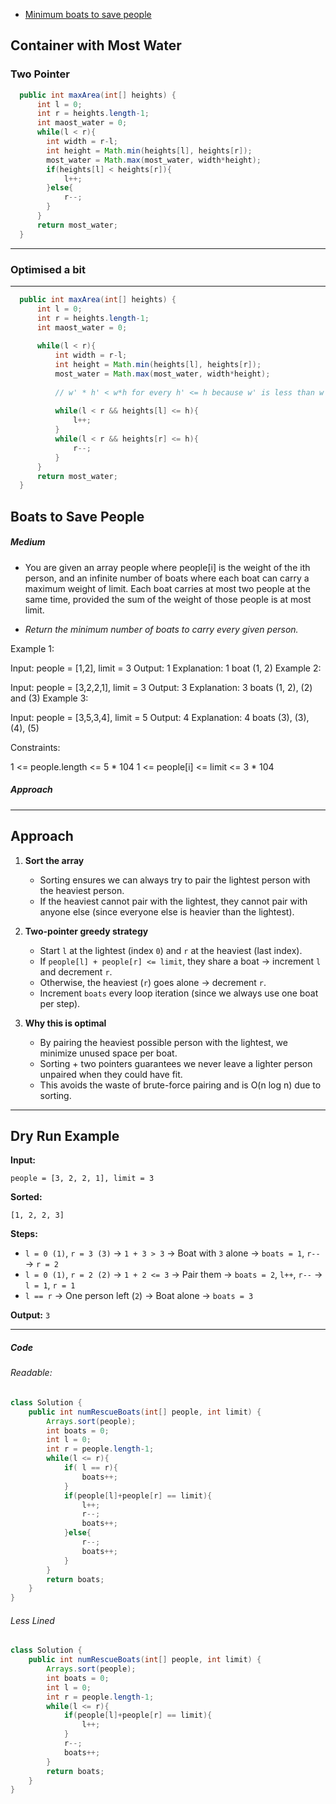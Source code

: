- [Minimum boats to save people](#boats-to-save-people)

## Container with Most Water

### Two Pointer

```Java
  public int maxArea(int[] heights) {
      int l = 0;
      int r = heights.length-1;
      int maost_water = 0;
      while(l < r){
	  	int width = r-l;
		int height = Math.min(heights[l], heights[r]);
		most_water = Math.max(most_water, width*height);
		if(heights[l] < heights[r]){
			l++;
		}else{
			r--;
		}
	  }
	  return most_water;
  }
  ```
 ---
  
  ### Optimised a bit
  ---
  
  ```Java
  	public int maxArea(int[] heights) {
        int l = 0;
        int r = heights.length-1;
        int maost_water = 0;
		
        while(l < r){
  	  		int width = r-l;
  			int height = Math.min(heights[l], heights[r]);
  			most_water = Math.max(most_water, width*height);
			
			// w' * h' < w*h for every h' <= h because w' is less than w for every increment in l
			
			while(l < r && heights[l] <= h){
				l++;
			}
			while(l < r && heights[r] <= h){
				r--;
			}
		}
		return most_water;
	}
```


## Boats to Save People

##### Medium

- You are given an array people where people[i] is the weight of the ith person, and an infinite number of boats where each boat can carry a maximum weight of limit. Each boat carries at most two people at the same time, provided the sum of the weight of those people is at most limit.

- _Return the minimum number of boats to carry every given person._

Example 1:


Input: people = [1,2], limit = 3
Output: 1
Explanation: 1 boat (1, 2)
Example 2:

Input: people = [3,2,2,1], limit = 3
Output: 3
Explanation: 3 boats (1, 2), (2) and (3)
Example 3:

Input: people = [3,5,3,4], limit = 5
Output: 4
Explanation: 4 boats (3), (3), (4), (5)
 

Constraints:

1 <= people.length <= 5 * 104
1 <= people[i] <= limit <= 3 * 104

##### Approach

 ---

 ## Approach

 1. **Sort the array**

    * Sorting ensures we can always try to pair the lightest person with the heaviest person.
    * If the heaviest cannot pair with the lightest, they cannot pair with anyone else (since everyone else is heavier than the lightest).

 2. **Two-pointer greedy strategy**

    * Start `l` at the lightest (index `0`) and `r` at the heaviest (last index).
    * If `people[l] + people[r] <= limit`, they share a boat → increment `l` and decrement `r`.
    * Otherwise, the heaviest (`r`) goes alone → decrement `r`.
    * Increment `boats` every loop iteration (since we always use one boat per step).

 3. **Why this is optimal**

    * By pairing the heaviest possible person with the lightest, we minimize unused space per boat.
    * Sorting + two pointers guarantees we never leave a lighter person unpaired when they could have fit.
    * This avoids the waste of brute-force pairing and is O(n log n) due to sorting.

 ---

 ## Dry Run Example

 **Input:**

 ```
 people = [3, 2, 2, 1], limit = 3  
 ```

 **Sorted:**

 ```
 [1, 2, 2, 3]  
 ```

 **Steps:**

 * `l = 0 (1)`, `r = 3 (3)` → `1 + 3 > 3` → Boat with `3` alone → `boats = 1`, `r--` → `r = 2`
 * `l = 0 (1)`, `r = 2 (2)` → `1 + 2 <= 3` → Pair them → `boats = 2`, `l++`, `r--` → `l = 1`, `r = 1`
 * `l == r` → One person left (`2`) → Boat alone → `boats = 3`

 **Output:** `3`

 ---
 

##### Code

###### Readable:

```Java
class Solution {
    public int numRescueBoats(int[] people, int limit) {
        Arrays.sort(people);
        int boats = 0;
        int l = 0;
        int r = people.length-1;
        while(l <= r){
            if( l == r){
                boats++;
            }
            if(people[l]+people[r] == limit){
                l++;
                r--;
                boats++;
            }else{
                r--;
                boats++;
            }
        }
        return boats;
    }
}
```
###### Less Lined
```Java
class Solution {
    public int numRescueBoats(int[] people, int limit) {
        Arrays.sort(people);
        int boats = 0;
        int l = 0;
        int r = people.length-1;
        while(l <= r){
            if(people[l]+people[r] == limit){
                l++;
            }
            r--;
            boats++;
        }
        return boats;
    }
}
```








